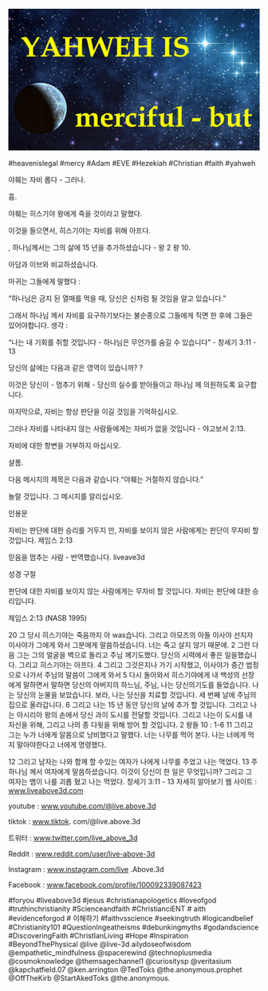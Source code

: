 ![Video cover image](../cover.jpg "cover photo")

#heavenislegal #mercy #Adam #EVE #Hezekiah #Christian #faith #yahweh

야훼는 자비 롭다 - 그러나.

흠.

야훼는 히스기야 왕에게 죽을 것이라고 말했다.

이것을 들으면서, 히스기야는 자비를 위해 아프다.

, 하나님께서는 그의 삶에 15 년을 추가하셨습니다 - 왕 2 왕 10.

아담과 이브와 비교하셨습니다.

마귀는 그들에게 말했다 :

“하나님은 금지 된 열매를 먹을 때, 당신은 신처럼 될 것임을 알고 있습니다.”

그래서 하나님 께서 자비를 요구하기보다는 불순종으로 그들에게 직면 한 후에 그들은 있어야합니다. 생각 :

“나는 내 기회를 취할 것입니다 - 하나님은 무언가를 숨길 수 있습니다” - 창세기 3:11 - 13

당신의 삶에는 다음과 같은 영역이 있습니까? ?

이것은 당신이 - 멈추기 위해 - 당신의 실수를 받아들이고 하나님 께 의원하도록 요구합니다.

마지막으로, 자비는 항상 판단을 이길 것임을 기억하십시오.

그러나 자비를 나타내지 않는 사람들에게는 자비가 없을 것입니다 - 야고보서 2:13.

자비에 대한 항변을 거부하지 마십시오.

샬롬.

다음 메시지의 제목은 다음과 같습니다.“야훼는 거절하지 않습니다.”

놀랄 것입니다. 그 메시지를 알리십시오.


인용문

자비는 판단에 대한 승리를 거두지 만, 자비를 보이지 않은 사람에게는 판단이 무자비 할 것입니다.
제임스 2:13

믿음을 멈추는 사람 - 반역했습니다.
liveave3d



성경 구절

판단에 대한 자비를 보이지 않는 사람에게는 무자비 할 것입니다. 자비는 판단에 대한 승리입니다.

제임스 2:13 (NASB 1995)

20 그 당시 히스기야는 죽음까지 아 was습니다. 그리고 아모즈의 아들 이사야 선지자 이사야가 그에게 와서 그분에게 말씀하셨습니다. 너는 죽고 살지 않기 때문에.
2 그런 다음 그는 그의 얼굴을 벽으로 돌리고 주님 께기도했다. 당신의 시력에서 좋은 일을했습니다. 그리고 히스기야는 아프다.
4 그리고 그것은지나 가기 시작했고, 이사야가 중간 법정으로 나가서 주님의 말씀이 그에게 와서
5 다시 돌아와서 히스기야에게 내 백성의 선장에게 말하면서 말하면 당신의 아버지의 하느님, 주님, 나는 당신의기도를 들었습니다. 나는 당신의 눈물을 보았습니다. 보라, 나는 당신을 치료할 것입니다. 세 번째 날에 주님의 집으로 올라갑니다.
6 그리고 나는 15 년 동안 당신의 날에 추가 할 것입니다. 그리고 나는 아시리아 왕의 손에서 당신 과이 도시를 전달할 것입니다. 그리고 나는이 도시를 내 자신을 위해, 그리고 나의 종 다윗을 위해 방어 할 것입니다.
2 왕들 10 : 1-6
11 그리고 그는 누가 너에게 알몸으로 낭비했다고 말했다. 너는 나무를 먹어 본다. 나는 너에게 먹지 말아야한다고 너에게 명령했다.

12 그리고 남자는 나와 함께 할 수있는 여자가 나에게 나무를 주었고 나는 먹었다.
13 주 하나님 께서 여자에게 말씀하셨습니다. 이것이 당신이 한 일은 무엇입니까? 그리고 그 여자는 뱀이 나를 괴롭 혔고 나는 먹었다.
창세기 3:11 - 13
자세히 알아보기
웹 사이트 : www.liveabove3d.com

youtube : www.youtube.com/@live.above.3d

tiktok : www.tiktok. com/@live.above.3d

트위터 : www.twitter.com/live_above_3d

Reddit : www.reddit.com/user/live-above-3d

Instagram : www.instagram.com/live .Above.3d

Facebook : www.facebook.com/profile/100092339087423

#foryou #liveabove3d #jesus #christianapologetics #loveofgod #truthinchristianity #Scienceandfaith #ChristianciENT # aith #evidenceforgod # 이해하기 #faithvsscience #seekingtruth #logicandbelief #Christianity101 #QuestionIngeatheisms #debunkingmyths #godandscience #DiscoveringFaith #ChristIanLiving #Hope #Inspiration #BeyondThePhysical  @live @live-3d ailydoseofwisdom @empathetic_mindfulness @spacerewind @technoplusmedia @cosmoknowledge @themsagechannel1 @curiositysp @veritasium @kapchatfield.07 @ken.arrington @TedToks @the.anonymous.prophet @OffTheKirb @StartAkedToks @the.anonymous.

